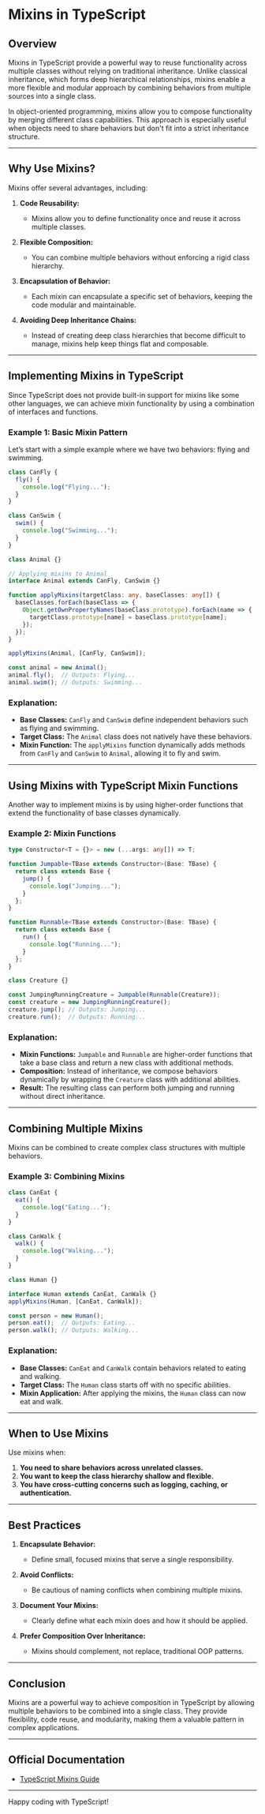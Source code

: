 # Mixins in TypeScript

## Overview

Mixins in TypeScript provide a powerful way to reuse functionality across multiple classes without relying on traditional inheritance. Unlike classical inheritance, which forms deep hierarchical relationships, mixins enable a more flexible and modular approach by combining behaviors from multiple sources into a single class.

In object-oriented programming, mixins allow you to compose functionality by merging different class capabilities. This approach is especially useful when objects need to share behaviors but don't fit into a strict inheritance structure.

---

## Why Use Mixins?

Mixins offer several advantages, including:

1. **Code Reusability:**
   - Mixins allow you to define functionality once and reuse it across multiple classes.

2. **Flexible Composition:**
   - You can combine multiple behaviors without enforcing a rigid class hierarchy.

3. **Encapsulation of Behavior:**
   - Each mixin can encapsulate a specific set of behaviors, keeping the code modular and maintainable.

4. **Avoiding Deep Inheritance Chains:**
   - Instead of creating deep class hierarchies that become difficult to manage, mixins help keep things flat and composable.

---

## Implementing Mixins in TypeScript

Since TypeScript does not provide built-in support for mixins like some other languages, we can achieve mixin functionality by using a combination of interfaces and functions.

### Example 1: Basic Mixin Pattern

Let’s start with a simple example where we have two behaviors: flying and swimming.

```typescript
class CanFly {
  fly() {
    console.log("Flying...");
  }
}

class CanSwim {
  swim() {
    console.log("Swimming...");
  }
}

class Animal {}

// Applying mixins to Animal
interface Animal extends CanFly, CanSwim {}

function applyMixins(targetClass: any, baseClasses: any[]) {
  baseClasses.forEach(baseClass => {
    Object.getOwnPropertyNames(baseClass.prototype).forEach(name => {
      targetClass.prototype[name] = baseClass.prototype[name];
    });
  });
}

applyMixins(Animal, [CanFly, CanSwim]);

const animal = new Animal();
animal.fly();  // Outputs: Flying...
animal.swim(); // Outputs: Swimming...
```

### Explanation:
- **Base Classes:** `CanFly` and `CanSwim` define independent behaviors such as flying and swimming.
- **Target Class:** The `Animal` class does not natively have these behaviors.
- **Mixin Function:** The `applyMixins` function dynamically adds methods from `CanFly` and `CanSwim` to `Animal`, allowing it to fly and swim.

---

## Using Mixins with TypeScript Mixin Functions

Another way to implement mixins is by using higher-order functions that extend the functionality of base classes dynamically.

### Example 2: Mixin Functions

```typescript
type Constructor<T = {}> = new (...args: any[]) => T;

function Jumpable<TBase extends Constructor>(Base: TBase) {
  return class extends Base {
    jump() {
      console.log("Jumping...");
    }
  };
}

function Runnable<TBase extends Constructor>(Base: TBase) {
  return class extends Base {
    run() {
      console.log("Running...");
    }
  };
}

class Creature {}

const JumpingRunningCreature = Jumpable(Runnable(Creature));
const creature = new JumpingRunningCreature();
creature.jump(); // Outputs: Jumping...
creature.run();  // Outputs: Running...
```

### Explanation:
- **Mixin Functions:** `Jumpable` and `Runnable` are higher-order functions that take a base class and return a new class with additional methods.
- **Composition:** Instead of inheritance, we compose behaviors dynamically by wrapping the `Creature` class with additional abilities.
- **Result:** The resulting class can perform both jumping and running without direct inheritance.

---

## Combining Multiple Mixins

Mixins can be combined to create complex class structures with multiple behaviors.

### Example 3: Combining Mixins

```typescript
class CanEat {
  eat() {
    console.log("Eating...");
  }
}

class CanWalk {
  walk() {
    console.log("Walking...");
  }
}

class Human {}

interface Human extends CanEat, CanWalk {}
applyMixins(Human, [CanEat, CanWalk]);

const person = new Human();
person.eat();  // Outputs: Eating...
person.walk(); // Outputs: Walking...
```

### Explanation:
- **Base Classes:** `CanEat` and `CanWalk` contain behaviors related to eating and walking.
- **Target Class:** The `Human` class starts off with no specific abilities.
- **Mixin Application:** After applying the mixins, the `Human` class can now eat and walk.

---

## When to Use Mixins

Use mixins when:

1. **You need to share behaviors across unrelated classes.**
2. **You want to keep the class hierarchy shallow and flexible.**
3. **You have cross-cutting concerns such as logging, caching, or authentication.**

---

## Best Practices

1. **Encapsulate Behavior:**
   - Define small, focused mixins that serve a single responsibility.

2. **Avoid Conflicts:**
   - Be cautious of naming conflicts when combining multiple mixins.

3. **Document Your Mixins:**
   - Clearly define what each mixin does and how it should be applied.

4. **Prefer Composition Over Inheritance:**
   - Mixins should complement, not replace, traditional OOP patterns.

---

## Conclusion

Mixins are a powerful way to achieve composition in TypeScript by allowing multiple behaviors to be combined into a single class. They provide flexibility, code reuse, and modularity, making them a valuable pattern in complex applications.

---

## Official Documentation

- [TypeScript Mixins Guide](https://www.typescriptlang.org/docs/handbook/mixins.html)

---

Happy coding with TypeScript!

